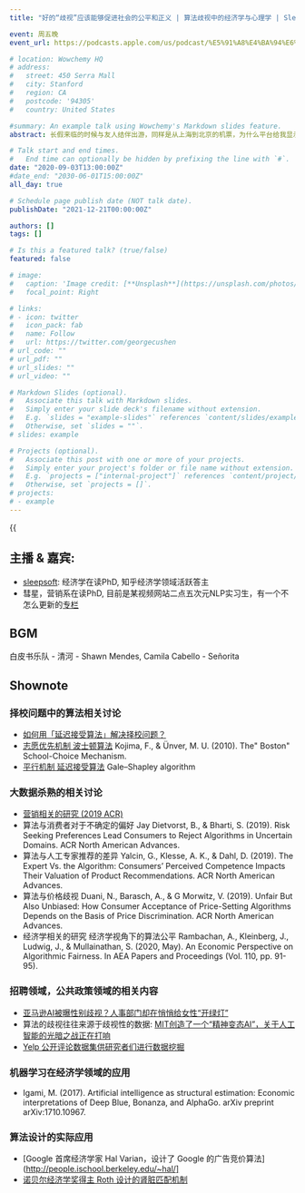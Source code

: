 ```yaml
---
title: "好的“歧视”应该能够促进社会的公平和正义 | 算法歧视中的经济学与心理学 | Sleepsoft"

event: 周五晚
event_url: https://podcasts.apple.com/us/podcast/%E5%91%A8%E4%BA%94%E6%99%9A-friday-night/id1530400989

# location: Wowchemy HQ
# address:
#   street: 450 Serra Mall
#   city: Stanford
#   region: CA
#   postcode: '94305'
#   country: United States

#summary: An example talk using Wowchemy's Markdown slides feature.
abstract: 长假来临的时候与友人结伴出游，同样是从上海到北京的机票，为什么平台给我显示的价格比别人贵，是“大数据对我杀熟”了吗？秋招季来临，有人投了成千上百的职位，无奈卡在简历关无法通过下一轮面试，难道是HR没有在招聘系统里看到我的简历吗？“司法系统”，“升学择校”，你是否有想过，这些对于人生有重大影响的决策，现在被一个新的要素——“智能算法”所左右。而设计这些算法的底层机制，离不开经济学跟心理学的考量。

# Talk start and end times.
#   End time can optionally be hidden by prefixing the line with `#`.
date: "2020-09-03T13:00:00Z"
#date_end: "2030-06-01T15:00:00Z"
all_day: true

# Schedule page publish date (NOT talk date).
publishDate: "2021-12-21T00:00:00Z"

authors: []
tags: []

# Is this a featured talk? (true/false)
featured: false

# image:
#   caption: 'Image credit: [**Unsplash**](https://unsplash.com/photos/bzdhc5b3Bxs)'
#   focal_point: Right

# links:
# - icon: twitter
#   icon_pack: fab
#   name: Follow
#   url: https://twitter.com/georgecushen
# url_code: ""
# url_pdf: ""
# url_slides: ""
# url_video: ""

# Markdown Slides (optional).
#   Associate this talk with Markdown slides.
#   Simply enter your slide deck's filename without extension.
#   E.g. `slides = "example-slides"` references `content/slides/example-slides.md`.
#   Otherwise, set `slides = ""`.
# slides: example

# Projects (optional).
#   Associate this post with one or more of your projects.
#   Simply enter your project's folder or file name without extension.
#   E.g. `projects = ["internal-project"]` references `content/project/deep-learning/index.md`.
#   Otherwise, set `projects = []`.
# projects:
# - example
---
```


{{<audio src="半阶降序练习曲.mp3" control="yes" >}}


## 主播 & 嘉宾:

- [sleepsoft](https://www.zhihu.com/people/sleepsoft36): 经济学在读PhD, 知乎经济学领域活跃答主   
- 彗星，营销系在读PhD, 目前是某视频网站二点五次元NLP实习生，有一个不怎么更新的[专栏](https://zhuanlan.zhihu.com/LDSBuilding-4F ) 


## BGM
白皮书乐队 - 清河 - Shawn Mendes, Camila Cabello - Señorita


## Shownote

### 择校问题中的算法相关讨论
  - [如何用「延迟接受算法」解决择校问题？](https://www.zhihu.com/question/28404637)
  - [志愿优先机制 波士顿算法](https://fmwww.bc.edu/EC-P/wp729.pdf) Kojima, F., & Ünver, M. U. (2010). The" Boston" School-Choice Mechanism.
  - [平行机制 延迟接受算法](https://en.wikipedia.org/wiki/Gale%E2%80%93Shapley_algorithm) Gale–Shapley algorithm

### 大数据杀熟的相关讨论
  - [营销相关的研究 (2019 ACR)](https://www.acrwebsite.org/volumes/v47/acr_vol47_2551416.pdf)
  - 算法与消费者对于不确定的偏好 Jay Dietvorst, B., & Bharti, S. (2019). Risk Seeking Preferences Lead Consumers to Reject Algorithms in Uncertain Domains. ACR North American Advances.
  - 算法与人工专家推荐的差异 Yalcin, G., Klesse, A. K., & Dahl, D. (2019). The Expert Vs. the Algorithm: Consumers’ Perceived Competence Impacts Their Valuation of Product Recommendations. ACR North American Advances.
  - 算法与价格歧视 Duani, N., Barasch, A., & G Morwitz, V. (2019). Unfair But Also Unbiased: How Consumer Acceptance of Price-Setting Algorithms Depends on the Basis of Price Discrimination. ACR North American Advances.
  - 经济学相关的研究 经济学视角下的算法公平 Rambachan, A., Kleinberg, J., Ludwig, J., & Mullainathan, S. (2020, May). An Economic Perspective on Algorithmic Fairness. In AEA Papers and Proceedings (Vol. 110, pp. 91-95).

### 招聘领域，公共政策领域的相关内容
  - [亚马逊AI被曝性别歧视？人事部门却在悄悄给女性“开绿灯”](https://www.36kr.com/p/1722894041089)
  - 算法的歧视往往来源于歧视性的数据: [MIT创造了一个“精神变态AI”，关于人工智能的光暗之战正在打响](https://zhuanlan.zhihu.com/p/37682476)
  - [Yelp 公开评论数据集供研究者们进行数据挖掘](https://www.yelpeconomicaverage.com/about)

### 机器学习在经济学领域的应用
 - Igami, M. (2017). Artificial intelligence as structural estimation: Economic interpretations of Deep Blue, Bonanza, and AlphaGo. arXiv preprint arXiv:1710.10967.

### 算法设计的实际应用
  - [Google 首席经济学家 Hal Varian，设计了 Google 的广告竞价算法](http://people.ischool.berkeley.edu/~hal/]
  - [诺贝尔经济学奖得主 Roth 设计的肾脏匹配机制](https://www.nber.org/papers/w10002)
